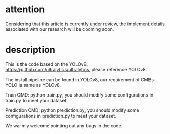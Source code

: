 # attention
Considering that this article is currently under review, the implement details associated with our research will be cooming soon.

# description
This is the code based on the YOLOv8, https://github.com/ultralytics/ultralytics, please reference YOLOv8.

The install pipeline can be found in YOLOv8, our requirement of CMBs-YOLO is same as YOLOv8.

Train CMD: python train.py, you should modify some configurations in train.py to meet your dataset.

Prediction CMD: python prediction.py, you should modify some configurations in prediction.py to meet your dataset.

We warmly welcome pointing out any bugs in the code.
